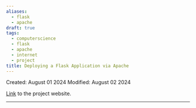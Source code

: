 ```yaml
---
aliases:
  - flask
  - apache
draft: true
tags:
  - computerscience
  - flask
  - apache
  - internet
  - project
title: Deploying a Flask Application via Apache
---
```

Created: August 01 2024
Modified: August 02 2024

[Link](https://www.opensourceforu.com/2023/03/deploying-a-flask-application-via-the-apache-server/) to the project website.

-------------------------------------------------------------------------------


